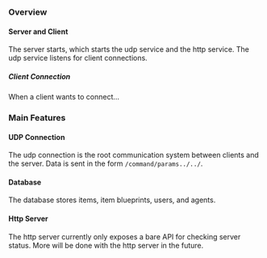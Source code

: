 ### Overview
#### Server and Client
The server starts, which starts the udp service and the http service. The udp service listens for client connections.

##### Client Connection
When a client wants to connect...

### Main Features
#### UDP Connection
The udp connection is the root communication system between clients and the server. Data is sent in the form `/command/params../../`.
#### Database
The database stores items, item blueprints, users, and agents.
#### Http Server
The http server currently only exposes a bare API for checking server status. More will be done with the http server in the future.
